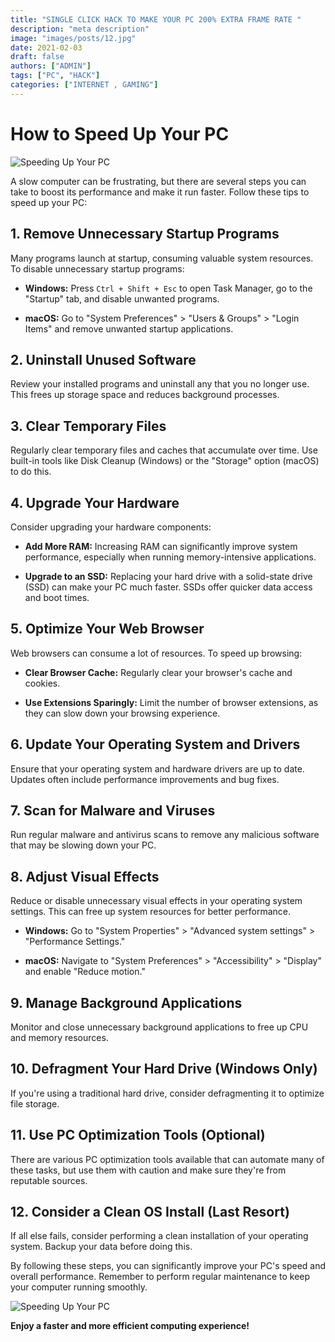 ```yaml
---
title: "SINGLE CLICK HACK TO MAKE YOUR PC 200% EXTRA FRAME RATE "
description: "meta description"
image: "images/posts/12.jpg"
date: 2021-02-03
draft: false
authors: ["ADMIN"]
tags: ["PC", "HACK"]
categories: ["INTERNET , GAMING"]
---
```


# How to Speed Up Your PC

![Speeding Up Your PC](your-image-url.png)

A slow computer can be frustrating, but there are several steps you can take to boost its performance and make it run faster. Follow these tips to speed up your PC:

## 1. **Remove Unnecessary Startup Programs**

Many programs launch at startup, consuming valuable system resources. To disable unnecessary startup programs:

- **Windows:** Press `Ctrl + Shift + Esc` to open Task Manager, go to the "Startup" tab, and disable unwanted programs.

- **macOS:** Go to "System Preferences" > "Users & Groups" > "Login Items" and remove unwanted startup applications.

## 2. **Uninstall Unused Software**

Review your installed programs and uninstall any that you no longer use. This frees up storage space and reduces background processes.

## 3. **Clear Temporary Files**

Regularly clear temporary files and caches that accumulate over time. Use built-in tools like Disk Cleanup (Windows) or the "Storage" option (macOS) to do this.

## 4. **Upgrade Your Hardware**

Consider upgrading your hardware components:

- **Add More RAM:** Increasing RAM can significantly improve system performance, especially when running memory-intensive applications.

- **Upgrade to an SSD:** Replacing your hard drive with a solid-state drive (SSD) can make your PC much faster. SSDs offer quicker data access and boot times.

## 5. **Optimize Your Web Browser**

Web browsers can consume a lot of resources. To speed up browsing:

- **Clear Browser Cache:** Regularly clear your browser's cache and cookies.

- **Use Extensions Sparingly:** Limit the number of browser extensions, as they can slow down your browsing experience.

## 6. **Update Your Operating System and Drivers**

Ensure that your operating system and hardware drivers are up to date. Updates often include performance improvements and bug fixes.

## 7. **Scan for Malware and Viruses**

Run regular malware and antivirus scans to remove any malicious software that may be slowing down your PC.

## 8. **Adjust Visual Effects**

Reduce or disable unnecessary visual effects in your operating system settings. This can free up system resources for better performance.

- **Windows:** Go to "System Properties" > "Advanced system settings" > "Performance Settings."

- **macOS:** Navigate to "System Preferences" > "Accessibility" > "Display" and enable "Reduce motion."

## 9. **Manage Background Applications**

Monitor and close unnecessary background applications to free up CPU and memory resources.

## 10. **Defragment Your Hard Drive (Windows Only)**

If you're using a traditional hard drive, consider defragmenting it to optimize file storage.

## 11. **Use PC Optimization Tools (Optional)**

There are various PC optimization tools available that can automate many of these tasks, but use them with caution and make sure they're from reputable sources.

## 12. **Consider a Clean OS Install (Last Resort)**

If all else fails, consider performing a clean installation of your operating system. Backup your data before doing this.

By following these steps, you can significantly improve your PC's speed and overall performance. Remember to perform regular maintenance to keep your computer running smoothly.

![Speeding Up Your PC](your-image-url.png)

**Enjoy a faster and more efficient computing experience!**

